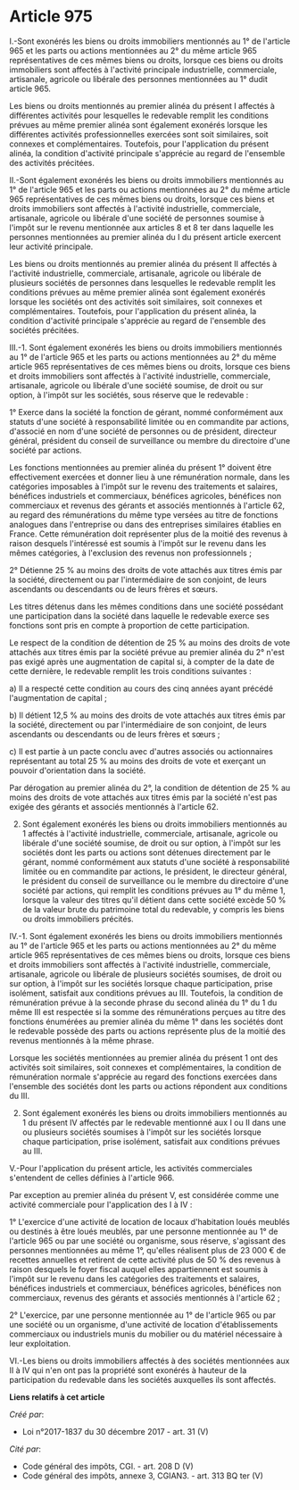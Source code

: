# Article 975

I.-Sont exonérés les biens ou droits immobiliers mentionnés au 1° de l'article 965 et les parts ou actions mentionnées au 2°
du même article 965 représentatives de ces mêmes biens ou droits, lorsque ces biens ou droits immobiliers sont affectés à
l'activité principale industrielle, commerciale, artisanale, agricole ou libérale des personnes mentionnées au 1° dudit
article 965.

Les biens ou droits mentionnés au premier alinéa du présent I affectés à différentes activités pour lesquelles le redevable
remplit les conditions prévues au même premier alinéa sont également exonérés lorsque les différentes activités
professionnelles exercées sont soit similaires, soit connexes et complémentaires. Toutefois, pour l'application du présent
alinéa, la condition d'activité principale s'apprécie au regard de l'ensemble des activités précitées.

II.-Sont également exonérés les biens ou droits immobiliers mentionnés au 1° de l'article 965 et les parts ou actions
mentionnées au 2° du même article 965 représentatives de ces mêmes biens ou droits, lorsque ces biens et droits immobiliers
sont affectés à l'activité industrielle, commerciale, artisanale, agricole ou libérale d'une société de personnes soumise à
l'impôt sur le revenu mentionnée aux articles 8 et 8 ter dans laquelle les personnes mentionnées au premier alinéa du I du
présent article exercent leur activité principale.

Les biens ou droits mentionnés au premier alinéa du présent II affectés à l'activité industrielle, commerciale, artisanale,
agricole ou libérale de plusieurs sociétés de personnes dans lesquelles le redevable remplit les conditions prévues au même
premier alinéa sont également exonérés lorsque les sociétés ont des activités soit similaires, soit connexes et
complémentaires. Toutefois, pour l'application du présent alinéa, la condition d'activité principale s'apprécie au regard de
l'ensemble des sociétés précitées.

III.-1. Sont également exonérés les biens ou droits immobiliers mentionnés au 1° de l'article 965 et les parts ou actions
mentionnées au 2° du même article 965 représentatives de ces mêmes biens ou droits, lorsque ces biens et droits immobiliers
sont affectés à l'activité industrielle, commerciale, artisanale, agricole ou libérale d'une société soumise, de droit ou sur
option, à l'impôt sur les sociétés, sous réserve que le redevable :

1° Exerce dans la société la fonction de gérant, nommé conformément aux statuts d'une société à responsabilité limitée ou en
commandite par actions, d'associé en nom d'une société de personnes ou de président, directeur général, président du conseil
de surveillance ou membre du directoire d'une société par actions.

Les fonctions mentionnées au premier alinéa du présent 1° doivent être effectivement exercées et donner lieu à une
rémunération normale, dans les catégories imposables à l'impôt sur le revenu des traitements et salaires, bénéfices
industriels et commerciaux, bénéfices agricoles, bénéfices non commerciaux et revenus des gérants et associés mentionnés à
l'article 62, au regard des rémunérations du même type versées au titre de fonctions analogues dans l'entreprise ou dans des
entreprises similaires établies en France. Cette rémunération doit représenter plus de la moitié des revenus à raison
desquels l'intéressé est soumis à l'impôt sur le revenu dans les mêmes catégories, à l'exclusion des revenus non
professionnels ;

2° Détienne 25 % au moins des droits de vote attachés aux titres émis par la société, directement ou par l'intermédiaire de
son conjoint, de leurs ascendants ou descendants ou de leurs frères et sœurs.

Les titres détenus dans les mêmes conditions dans une société possédant une participation dans la société dans laquelle le
redevable exerce ses fonctions sont pris en compte à proportion de cette participation.

Le respect de la condition de détention de 25 % au moins des droits de vote attachés aux titres émis par la société prévue au
premier alinéa du 2° n'est pas exigé après une augmentation de capital si, à compter de la date de cette dernière, le
redevable remplit les trois conditions suivantes :

a) Il a respecté cette condition au cours des cinq années ayant précédé l'augmentation de capital ;

b) Il détient 12,5 % au moins des droits de vote attachés aux titres émis par la société, directement ou par l'intermédiaire
de son conjoint, de leurs ascendants ou descendants ou de leurs frères et sœurs ;

c) Il est partie à un pacte conclu avec d'autres associés ou actionnaires représentant au total 25 % au moins des droits de
vote et exerçant un pouvoir d'orientation dans la société.

Par dérogation au premier alinéa du 2°, la condition de détention de 25 % au moins des droits de vote attachés aux titres
émis par la société n'est pas exigée des gérants et associés mentionnés à l'article 62.

2. Sont également exonérés les biens ou droits immobiliers mentionnés au 1 affectés à l'activité industrielle, commerciale,
artisanale, agricole ou libérale d'une société soumise, de droit ou sur option, à l'impôt sur les sociétés dont les parts ou
actions sont détenues directement par le gérant, nommé conformément aux statuts d'une société à responsabilité limitée ou en
commandite par actions, le président, le directeur général, le président du conseil de surveillance ou le membre du
directoire d'une société par actions, qui remplit les conditions prévues au 1° du même 1, lorsque la valeur des titres qu'il
détient dans cette société excède 50 % de la valeur brute du patrimoine total du redevable, y compris les biens ou droits
immobiliers précités.

IV.-1. Sont également exonérés les biens ou droits immobiliers mentionnés au 1° de l'article 965 et les parts ou actions
mentionnées au 2° du même article 965 représentatives de ces mêmes biens ou droits, lorsque ces biens et droits immobiliers
sont affectés à l'activité industrielle, commerciale, artisanale, agricole ou libérale de plusieurs sociétés soumises, de
droit ou sur option, à l'impôt sur les sociétés lorsque chaque participation, prise isolément, satisfait aux conditions
prévues au III. Toutefois, la condition de rémunération prévue à la seconde phrase du second alinéa du 1° du 1 du même III
est respectée si la somme des rémunérations perçues au titre des fonctions énumérées au premier alinéa du même 1° dans les
sociétés dont le redevable possède des parts ou actions représente plus de la moitié des revenus mentionnés à la même phrase.

Lorsque les sociétés mentionnées au premier alinéa du présent 1 ont des activités soit similaires, soit connexes et
complémentaires, la condition de rémunération normale s'apprécie au regard des fonctions exercées dans l'ensemble des
sociétés dont les parts ou actions répondent aux conditions du III.

2. Sont également exonérés les biens ou droits immobiliers mentionnés au 1 du présent IV affectés par le redevable mentionné
aux I ou II dans une ou plusieurs sociétés soumises à l'impôt sur les sociétés lorsque chaque participation, prise isolément,
satisfait aux conditions prévues au III.

V.-Pour l'application du présent article, les activités commerciales s'entendent de celles définies à l'article 966.

Par exception au premier alinéa du présent V, est considérée comme une activité commerciale pour l'application des I à IV :

1° L'exercice d'une activité de location de locaux d'habitation loués meublés ou destinés à être loués meublés, par une
personne mentionnée au 1° de l'article 965 ou par une société ou organisme, sous réserve, s'agissant des personnes
mentionnées au même 1°, qu'elles réalisent plus de 23 000 € de recettes annuelles et retirent de cette activité plus de 50 %
des revenus à raison desquels le foyer fiscal auquel elles appartiennent est soumis à l'impôt sur le revenu dans les
catégories des traitements et salaires, bénéfices industriels et commerciaux, bénéfices agricoles, bénéfices non commerciaux,
revenus des gérants et associés mentionnés à l'article 62 ;

2° L'exercice, par une personne mentionnée au 1° de l'article 965 ou par une société ou un organisme, d'une activité de
location d'établissements commerciaux ou industriels munis du mobilier ou du matériel nécessaire à leur exploitation.

VI.-Les biens ou droits immobiliers affectés à des sociétés mentionnées aux II à IV qui n'en ont pas la propriété sont
exonérés à hauteur de la participation du redevable dans les sociétés auxquelles ils sont affectés.

**Liens relatifs à cet article**

_Créé par_:

  - Loi n°2017-1837 du 30 décembre 2017 - art. 31 (V)

_Cité par_:

  - Code général des impôts, CGI. - art. 208 D (V)
  - Code général des impôts, annexe 3, CGIAN3. - art. 313 BQ ter (V)
